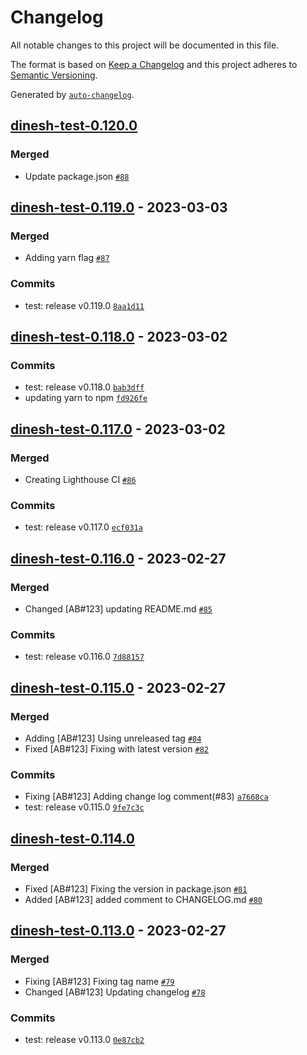 # Changelog

All notable changes to this project will be documented in this file.

The format is based on [Keep a Changelog](https://keepachangelog.com/en/1.0.0/)
and this project adheres to [Semantic Versioning](https://semver.org/spec/v2.0.0.html).

Generated by [`auto-changelog`](https://github.com/CookPete/auto-changelog).

## [dinesh-test-0.120.0](https://github.com/dineshkannanshell/dinesh-test/compare/dinesh-test-0.119.0...dinesh-test-0.120.0)

### Merged

- Update package.json [`#88`](https://github.com/dineshkannanshell/dinesh-test/pull/88)

## [dinesh-test-0.119.0](https://github.com/dineshkannanshell/dinesh-test/compare/dinesh-test-0.118.0...dinesh-test-0.119.0) - 2023-03-03

### Merged

- Adding yarn flag [`#87`](https://github.com/dineshkannanshell/dinesh-test/pull/87)

### Commits

- test: release v0.119.0 [`8aa1d11`](https://github.com/dineshkannanshell/dinesh-test/commit/8aa1d1119fb837c22b56a42273469fca49d228dc)

## [dinesh-test-0.118.0](https://github.com/dineshkannanshell/dinesh-test/compare/dinesh-test-0.117.0...dinesh-test-0.118.0) - 2023-03-02

### Commits

- test: release v0.118.0 [`bab3dff`](https://github.com/dineshkannanshell/dinesh-test/commit/bab3dff2ebee3c1d6376d02f43493c3e37a6df42)
- updating yarn to npm [`fd926fe`](https://github.com/dineshkannanshell/dinesh-test/commit/fd926fe1ca71a0a77ff42eb808a1638fe7c3f12c)

## [dinesh-test-0.117.0](https://github.com/dineshkannanshell/dinesh-test/compare/dinesh-test-0.116.0...dinesh-test-0.117.0) - 2023-03-02

### Merged

- Creating Lighthouse CI [`#86`](https://github.com/dineshkannanshell/dinesh-test/pull/86)

### Commits

- test: release v0.117.0 [`ecf031a`](https://github.com/dineshkannanshell/dinesh-test/commit/ecf031a47de738ea1c15f21c62cf31cfeda55268)

## [dinesh-test-0.116.0](https://github.com/dineshkannanshell/dinesh-test/compare/dinesh-test-0.115.0...dinesh-test-0.116.0) - 2023-02-27

### Merged

- Changed [AB#123] updating README.md [`#85`](https://github.com/dineshkannanshell/dinesh-test/pull/85)

### Commits

- test: release v0.116.0 [`7d88157`](https://github.com/dineshkannanshell/dinesh-test/commit/7d88157d1f7d6e4126d9a28dc8fa3c45ca1076f8)

## [dinesh-test-0.115.0](https://github.com/dineshkannanshell/dinesh-test/compare/dinesh-test-0.114.0...dinesh-test-0.115.0) - 2023-02-27

### Merged

- Adding [AB#123] Using unreleased tag [`#84`](https://github.com/dineshkannanshell/dinesh-test/pull/84)
- Fixed [AB#123] Fixing with latest version [`#82`](https://github.com/dineshkannanshell/dinesh-test/pull/82)

### Commits

- Fixing [AB#123] Adding change log comment(#83) [`a7668ca`](https://github.com/dineshkannanshell/dinesh-test/commit/a7668ca869ca666f5395be056ed96d0bd5c51c35)
- test: release v0.115.0 [`9fe7c3c`](https://github.com/dineshkannanshell/dinesh-test/commit/9fe7c3c58387b5cbe146f05dbb449bcb8acc2605)

<!-- auto-changelog-above -->

## [dinesh-test-0.114.0](https://github.com/dineshkannanshell/dinesh-test/compare/dinesh-test-0.113.0...dinesh-test-0.114.0)

### Merged

- Fixed [AB#123] Fixing the version in package.json [`#81`](https://github.com/dineshkannanshell/dinesh-test/pull/81)
- Added [AB#123] added comment to CHANGELOG.md [`#80`](https://github.com/dineshkannanshell/dinesh-test/pull/80)

## [dinesh-test-0.113.0](https://github.com/dineshkannanshell/dinesh-test/compare/dinesh-test-0.112.0...dinesh-test-0.113.0) - 2023-02-27

### Merged

- Fixing [AB#123] Fixing tag name [`#79`](https://github.com/dineshkannanshell/dinesh-test/pull/79)
- Changed [AB#123] Updating changelog [`#78`](https://github.com/dineshkannanshell/dinesh-test/pull/78)

### Commits

- test: release v0.113.0 [`0e87cb2`](https://github.com/dineshkannanshell/dinesh-test/commit/0e87cb2aa28129990bfdd36ebd75e2dd6c2bb34b)
